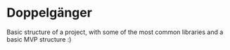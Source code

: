 # Doppelgänger
Basic structure of a project, with some of the most common libraries and a basic MVP structure :)
